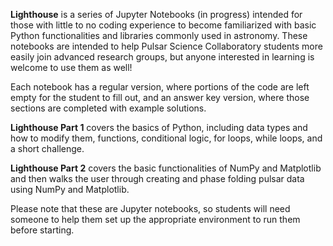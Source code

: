 **Lighthouse** is a series of Jupyter Notebooks (in progress) intended for those with little to no coding experience to become 
familiarized with basic Python functionalities and libraries commonly used in astronomy. These notebooks are intended to help Pulsar 
Science Collaboratory students more easily join advanced research groups, but anyone interested in learning is welcome to use them as well!

Each notebook has a regular version, where portions of the code are left empty for the student to fill out, and an answer key version, where those 
sections are completed with example solutions.

**Lighthouse Part 1** covers the basics of Python, including data types and how to modify them, functions, conditional logic, for loops, while loops, and a short challenge.

**Lighthouse Part 2** covers the basic functionalities of NumPy and Matplotlib and then walks the user through creating and phase folding pulsar data using NumPy and Matplotlib.

Please note that these are Jupyter notebooks, so students will need someone to help them set up the appropriate environment to run them before starting.
